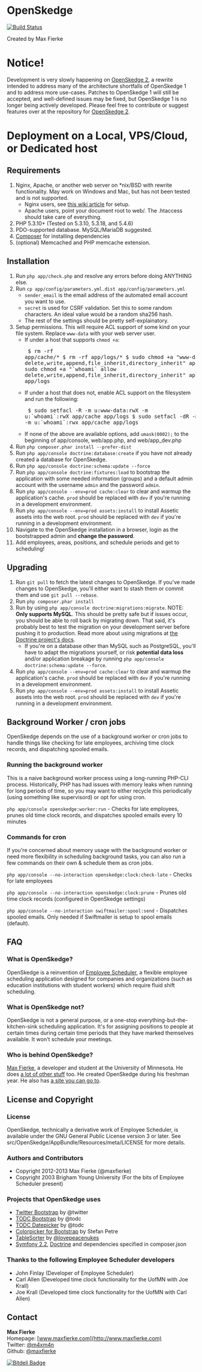 # OpenSkedge
[![Build Status](https://travis-ci.org/OfficeStack/OpenSkedge.png)](https://travis-ci.org/OfficeStack/OpenSkedge)

Created by Max Fierke

# Notice!
Development is very slowly happening on [OpenSkedge 2](http://www.officestack.org/2014/12/05/openskedge-2.html), a rewrite intended to address many of the architecture shortfalls of OpenSkedge 1 and to address more use-cases. Patches to OpenSkedge 1 will still be accepted, and well-defined issues may be fixed, but OpenSkedge 1 is no longer being actively developed. Please feel free to contribute or suggest features over at the repository for [OpenSkedge 2](https://github.com/OfficeStack/OpenSkedge2).

# Deployment on a Local, VPS/Cloud, or Dedicated host
## Requirements
1.  Nginx, Apache, or another web server on *nix/BSD with rewrite functionality. May work on Windows and Mac, but has not been tested and is not supported.
    * Nginx users, see [this wiki article](https://github.com/maxfierke/OpenSkedge/wiki/Setting-up-on-Nginx-with-PHP-FPM-on-Linux) for setup.
    * Apache users, point your document root to web/. The .htaccess should take care of everything.
2.  PHP 5.3.10+ (Tested on 5.3.10, 5.3.18, and 5.4.6)
3.  PDO-supported database. MySQL/MariaDB suggested.
4.  [Composer](http://getcomposer.org) for installing dependencies
5.  (optional) Memcached and PHP memcache extension.

## Installation
1.  Run `php app/check.php` and resolve any errors before doing ANYTHING else.
2.  Run `cp app/config/parameters.yml.dist app/config/parameters.yml`
    * `sender_email` is the email address of the automated email account you want to use.
    * `secret` is used for CSRF validation. Set this to some random characters. An ideal value would be a random sha256 hash.
    * The rest of the settings should be pretty self-explainatory.
3.  Setup permissions. This will require ACL support of some kind on your file system. Replace `www-data` with your web server user.
    * If under a host that supports `chmod +a`:<pre>
        $ rm -rf app/cache/*
        $ rm -rf app/logs/*
        $ sudo chmod +a "www-data allow delete,write,append,file_inherit,directory_inherit" app/cache app/logs
        $ sudo chmod +a "\`whoami\` allow delete,write,append,file_inherit,directory_inherit" app/cache app/logs</pre>
    * If under a host that does not, enable ACL support on the filesystem and run the following:<pre>
        $ sudo setfacl -R -m u:www-data:rwX -m u:\`whoami\`:rwX app/cache app/logs
        $ sudo setfacl -dR -m u:www-data:rwx -m u:\`whoami\`:rwx app/cache app/logs</pre>
    * If none of the above are available options, add `umask(0002);` to the beginning of app/console, web/app.php, and web/app_dev.php
4.  Run `php composer.phar install --prefer-dist`
5.  Run `php app/console doctrine:database:create` if you have not already created a database for OpenSkedge.
6.  Run `php app/console doctrine:schema:update --force`
7.  Run `php app/console doctrine:fixtures:load` to bootstrap the application with some needed information (groups) and a default admin account with the username `admin` and the password `admin`.
8.  Run `php app/console --env=prod cache:clear` to clear and warmup the application's cache. `prod` should be replaced with `dev` if you're running in a development environment.
9.  Run `php app/console --env=prod assets:install` to install Assetic assets into the web root. `prod` should be replaced with `dev` if you're running in a development environment.
10.  Navigate to the OpenSkedge installation in a browser, login as the bootstrapped admin and **change the password**.
11.  Add employees, areas, positions, and schedule periods and get to scheduling!

## Upgrading
1.  Run `git pull` to fetch the latest changes to OpenSkedge. If you've made changes to OpenSkedge, you'll either want to stash them or commit them and use `git pull --rebase`.
2.  Run `php composer.phar install`
3.  Run by using `php app/console doctrine:migrations:migrate`. NOTE: **Only supports MySQL**. This should be pretty safe but if issues occur, you should be able to roll back by migrating down. That said, it's probably best to test the migration on your development server before pushing it to production. Read more about using migrations at [the Doctrine project's docs](http://docs.doctrine-project.org/projects/doctrine-migrations/en/latest/index.html).
    *   If you're on a database other than MySQL such as PostgreSQL, you'll have to adapt the migrations yourself, or risk **potential data loss** and/or application breakage by running `php app/console doctrine:schema:update --force`.
4.  Run `php app/console --env=prod cache:clear` to clear and warmup the application's cache. `prod` should be replaced with `dev` if you're running in a development environment.
5.  Run `php app/console --env=prod assets:install` to install Assetic assets into the web root. `prod` should be replaced with `dev` if you're running in a development environment.

## Background Worker / cron jobs

OpenSkedge depends on the use of a background worker or cron jobs to handle things like checking for late employees, archiving time clock records, and dispatching spooled emails.

### Running the background worker
This is a naive background worker process using a long-running PHP-CLI process. Historically, PHP has had issues with memory leaks when running for long periods of time, so you may want to either recycle this periodically (using something like supervisord) or opt for using cron.

`php app/console openskedge:worker:run` - Checks for late employees, prunes old time clock records, and dispatches spooled emails every 10 minutes

### Commands for cron
If you're concerned about memory usage with the background worker or need more flexibility in scheduling background tasks, you can also run a few commands on their own & schedule them as cron jobs.

`php app/console --no-interaction openskedge:clock:check-late` - Checks for late employees

`php app/console --no-interaction openskedge:clock:prune` - Prunes old time clock records (configured in OpenSkedge settings)

`php app/console --no-interaction swiftmailer:spool:send` -  Dispatches spooled emails. Only needed if Swiftmailer is setup to spool emails (default).

## FAQ
### What is OpenSkedge?
OpenSkedge is a reinvention of [Employee Scheduler](http://empscheduler.sourceforge.net), a flexible employee scheduling application designed for companies and organizations (such as education institutions with student workers) which require fluid shift scheduling.

### What is OpenSkedge not?
OpenSkedge is not a general purpose, or a one-stop everything-but-the-kitchen-sink scheduling application. It's for assigning positions to people at certain times during certain time periods that they have marked themselves available. It won't schedule your meetings.

### Who is behind OpenSkedge?
[Max Fierke](https://www.maxfierke.com), a developer and student at the University of Minnesota. He does [a lot of other stuff](https://github.com/maxfierke/) too. He created OpenSkedge during his freshman year. He also has [a site you can go to](https://www.maxfierke.com).

## License and Copyright
### License
OpenSkedge, technically a derivative work of Employee Scheduler, is available under the GNU General Public License version 3 or later.
See src/OpenSkedge/AppBundle/Resources/meta/LICENSE for more details.

### Authors and Contributors
* Copyright 2012-2013 Max Fierke (@maxfierke)
* Copyright 2003 Brigham Young University (For the bits of Employee Scheduler present)

### Projects that OpenSkedge uses
* [Twitter Bootstrap](http://twitter.github.com/bootstrap/index.html) by @twitter
* [TODC Bootstrap](https://github.com/todc/todc-bootstrap) by @todc
* [TODC Datepicker](https://github.com/todc/todc-datepicker) by @todc
* [Colorpicker for Bootstrap](http://www.eyecon.ro/bootstrap-colorpicker/) by Stefan Petre
* [TableSorter](http://tablesorter.com/) by [@lovepeacenukes](https://twitter.com/lovepeacenukes)
* [Symfony 2.2](http://symfony.com/), [Doctrine](http://www.doctrine-project.org/) and dependencies specified in composer.json

### Thanks to the following Employee Scheduler developers
* John Finlay (Developer of Employee Scheduler)
* Carl Allen (Developed time clock functionality for the UofMN with Joe Krall)
* Joe Krall (Developed time clock functionality for the UofMN with Carl Allen)

## Contact
**Max Fierke**  
Homepage: [www.maxfierke.com](http://www.maxfierke.com)  
Twitter: [@m4xm4n](http://twitter.com/m4xm4n)  
Github: [@maxfierke](https://github.com/maxfierke)  


[![Bitdeli Badge](https://d2weczhvl823v0.cloudfront.net/maxfierke/openskedge/trend.png)](https://bitdeli.com/free "Bitdeli Badge")

